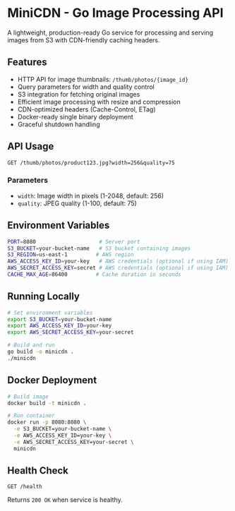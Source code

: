 # MiniCDN - Go Image Processing API

A lightweight, production-ready Go service for processing and serving images from S3 with CDN-friendly caching headers.

## Features

- HTTP API for image thumbnails: `/thumb/photos/{image_id}`
- Query parameters for width and quality control
- S3 integration for fetching original images
- Efficient image processing with resize and compression
- CDN-optimized headers (Cache-Control, ETag)
- Docker-ready single binary deployment
- Graceful shutdown handling

## API Usage

```
GET /thumb/photos/product123.jpg?width=256&quality=75
```

### Parameters
- `width`: Image width in pixels (1-2048, default: 256)
- `quality`: JPEG quality (1-100, default: 75)

## Environment Variables

```bash
PORT=8080                    # Server port
S3_BUCKET=your-bucket-name   # S3 bucket containing images
S3_REGION=us-east-1         # AWS region
AWS_ACCESS_KEY_ID=your-key   # AWS credentials (optional if using IAM)
AWS_SECRET_ACCESS_KEY=secret # AWS credentials (optional if using IAM)
CACHE_MAX_AGE=86400         # Cache duration in seconds
```

## Running Locally

```bash
# Set environment variables
export S3_BUCKET=your-bucket-name
export AWS_ACCESS_KEY_ID=your-key
export AWS_SECRET_ACCESS_KEY=your-secret

# Build and run
go build -o minicdn .
./minicdn
```

## Docker Deployment

```bash
# Build image
docker build -t minicdn .

# Run container
docker run -p 8080:8080 \
  -e S3_BUCKET=your-bucket-name \
  -e AWS_ACCESS_KEY_ID=your-key \
  -e AWS_SECRET_ACCESS_KEY=your-secret \
  minicdn
```

## Health Check

```
GET /health
```

Returns `200 OK` when service is healthy.
